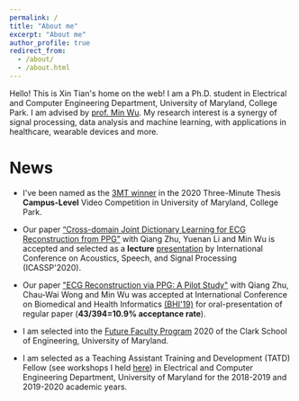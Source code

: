 ```yaml
---
permalink: /
title: "About me"
excerpt: "About me"
author_profile: true
redirect_from: 
  - /about/
  - /about.html
---
```


Hello! This is Xin Tian's home on the web! I am a Ph.D. student in Electrical and Computer Engineering Department, University of Maryland, College Park. I am advised by [prof. Min Wu](https://user.eng.umd.edu/~minwu/). My research interest is a synergy of signal processing, data analysis and machine learning, with applications in healthcare, wearable devices and more.  

News
======
* I've been named as the [3MT winner](https://gradschool.umd.edu/funding/student-fellowships-awards/umd-three-minute-thesis-competition) in the 2020 Three-Minute Thesis **Campus-Level** Video Competition in University of Maryland, College Park.

* Our paper [“Cross-domain Joint Dictionary Learning for ECG Reconstruction from PPG”](https://ieeexplore.ieee.org/document/9054242) with Qiang Zhu, Yuenan Li and Min Wu is accepted and selected as a **lecture** [presentation](https://youtu.be/3K5BkITTU-c) by International Conference on Acoustics, Speech, and Signal Processing (ICASSP'2020).

* Our paper ["ECG Reconstruction via PPG: A Pilot Study"](https://arxiv.org/abs/1904.10481) with Qiang Zhu, Chau-Wai Wong and Min Wu was accepted at International Conference on Biomedical and Health Informatics [(BHI'19)](https://www.bhi-bsn-2019.org/bhi/) for oral-presentation of regular paper (**43/394=10.9% acceptance rate**).

* I am selected into the [Future Faculty Program](https://eng.umd.edu/future-faculty-program) 2020 of the Clark School of Engineering, University of Maryland.

* I am selected as a Teaching Assistant Training and Development (TATD) Fellow (see workshops I held [here](https://ece.umd.edu/graduate/current-students/ta-training)) in Electrical and Computer Engineering Department, University of Maryland for the 2018-2019 and 2019-2020 academic years. 



